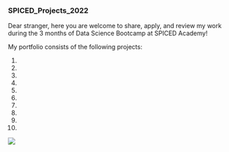 ### SPICED_Projects_2022
Dear stranger, here you are welcome to share, apply, and review my work during the 3 months of Data Science Bootcamp at SPICED Academy!

  My portfolio consists of the following projects:
  
  1.
  
  2.
  
  3.
  
  4.
  
  5.
  
  6.
  
  7.
  
  8. 
  
  9.
  
  10.
  
  
  
<img src="https://github.com/NikitaSmirnov22/git_for_geeks/blob/main/nerd.gif">
